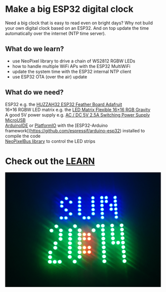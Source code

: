 # Make a big ESP32 digital clock
Need a big clock that is easy to read even on bright days? Why not build your own digital clock based on an ESP32. And on top update the time automatically over the internet (NTP time server).

## What do we learn?
- use NeoPixel library to drive a chain of WS2812 RGBW LEDs    
- how to handle multiple WiFi APs with the ESP32 MultiWiFi    
- update the system time with the ESP32 internal NTP client    
- use ESP32 OTA (over the air) update    

## What do we need?
ESP32 e.g. the [HUZZAH32 ESP32 Feather Board Adafruit](https://circuit.rocks/huzzah32-esp32-feather-board-adafruit.html)    
16×16 RGBW LED matrix e.g. the [LED Matrix Flexible 16×16 RGB Gravity](https://circuit.rocks/led-matrix-flexible-16x16-rgb-gravity.html)    
A good 5V power supply e.g. [AC / DC 5V 2.5A Switching Power Supply MicroUSB](https://circuit.rocks/ac-dc-5v-2-4a-switching-power-supply-with-20awg-microusb-cable-raspberry-pi.html)    
[ArduinoIDE](https://www.arduino.cc/en/main/software) or [PlatformIO](https://platformio.org/) with the [ESP32-Arduino framework[(https://github.com/espressif/arduino-esp32) installed to compile the code    
[NeoPixelBus library](https://github.com/Makuna/NeoPixelBus) to control the LED strips    

# Check out the [LEARN](https://learn.circuit.rocks/?p=2353)

![PixelClock](./Docs/Clock-Pic-s.jpg)

